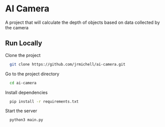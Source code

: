 # AI Camera

A project that will calculate the depth of objects based on data collected by the camera

## Run Locally

Clone the project

```bash
  git clone https://github.com/jrmichell/ai-camera.git
```

Go to the project directory

```bash
  cd ai-camera
```

Install dependencies

```bash
  pip install -r requirements.txt
```

Start the server

```bash
  python3 main.py
```
